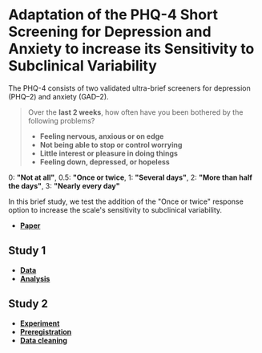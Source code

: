 # Adaptation of the PHQ-4 Short Screening for Depression and Anxiety to increase its Sensitivity to Subclinical Variability


The PHQ-4 consists of two validated ultra-brief screeners for depression (PHQ–2) and anxiety (GAD–2).

> Over the **last 2 weeks**, how often have you been bothered by the following problems?
>
>   - **Feeling nervous, anxious or on edge**
>   - **Not being able to stop or control worrying**
>   - **Little interest or pleasure in doing things**
>   - **Feeling down, depressed, or hopeless**

0: **"Not at all"**, 0.5: **"Once or twice**, 1: **"Several days"**, 2: **"More than half the days"**, 3: **"Nearly every day"**

In this brief study, we test the addition of the "Once or twice" response option to increase the scale's sensitivity to subclinical variability.

- [**Paper**](https://dominiquemakowski.github.io/PHQ4R/paper/manuscript.pdf)

## Study 1

- [**Data**](https://github.com/RealityBending/IllusionGameReliability/blob/main/data/preprocessed_questionnaires.csv)
- [**Analysis**](https://dominiquemakowski.github.io/PHQ4R/study1/analysis.html)

## Study 2

- [**Experiment**](https://dominiquemakowski.github.io/PHQ4R/study2/experiment/index?exp=readme)
- [**Preregistration**](https://osf.io/)
- [**Data cleaning**](https://dominiquemakowski.github.io/PHQ4R/study2/analysis/1_cleaning.html)

